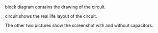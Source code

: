 block diagram contains the drawing of the circuit.

circuit shows the real life layout of the circuit.

The other two pictures show the screenshot with and without capacitors.
